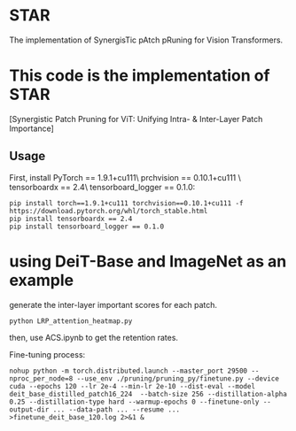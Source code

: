# STAR
The implementation of SynergisTic pAtch pRuning for Vision Transformers.
# This code is the implementation of STAR
[Synergistic Patch Pruning for ViT: Unifying Intra- \& Inter-Layer Patch Importance]


## Usage

First, install PyTorch == 1.9.1+cu111\\
prchvision == 0.10.1+cu111 \\
tensorboardx == 2.4\\
tensorboard_logger == 0.1.0:
```
pip install torch==1.9.1+cu111 torchvision==0.10.1+cu111 -f https://download.pytorch.org/whl/torch_stable.html
pip install tensorboardx == 2.4
pip install tensorboard_logger == 0.1.0
```

# using DeiT-Base and ImageNet as an example
generate the inter-layer important scores for each patch.
```
python LRP_attention_heatmap.py
```
then, use ACS.ipynb to get the retention rates.


Fine-tuning process:
```
nohup python -m torch.distributed.launch --master_port 29500 --nproc_per_node=8 --use_env ./pruning/pruning_py/finetune.py --device cuda --epochs 120 --lr 2e-4 --min-lr 2e-10 --dist-eval --model deit_base_distilled_patch16_224  --batch-size 256 --distillation-alpha 0.25 --distillation-type hard --warmup-epochs 0 --finetune-only --output-dir ... --data-path ... --resume ... >finetune_deit_base_120.log 2>&1 &
```
